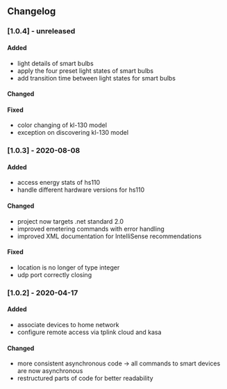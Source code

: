 ## Changelog

### [1.0.4] - unreleased

#### Added

- light details of smart bulbs
- apply the four preset light states of smart bulbs
- add transition time between light states for smart bulbs

#### Changed

#### Fixed
- color changing of kl-130 model
- exception on discovering kl-130 model

### [1.0.3] - 2020-08-08

#### Added

- access energy stats of hs110 
- handle different hardware versions for hs110 

#### Changed
- project now targets .net standard 2.0
- improved emetering commands with error handling
- improved XML documentation for IntelliSense recommendations

#### Fixed
- location is no longer of type integer
- udp port correctly closing

### [1.0.2] - 2020-04-17

#### Added

- associate devices to home network
- configure remote access via tplink cloud and kasa

#### Changed
- more consistent asynchronous code -> all commands to smart devices are now asynchronous
- restructured parts of code for better readability
